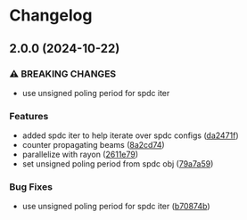 # Changelog

## 2.0.0 (2024-10-22)


### ⚠ BREAKING CHANGES

* use unsigned poling period for spdc iter

### Features

* added spdc iter to help iterate over spdc configs ([da2471f](https://github.com/spdcalc/spdcalc/commit/da2471fa950f759b565231b0c119db946d0d758b))
* counter propagating beams ([8a2cd74](https://github.com/spdcalc/spdcalc/commit/8a2cd742aa437f6471ba1e561575eaefb4dd3cae))
* parallelize with rayon ([2611e79](https://github.com/spdcalc/spdcalc/commit/2611e799f6b9c95238c23b5bdd8038055f82c592))
* set unsigned poling period from spdc obj ([79a7a59](https://github.com/spdcalc/spdcalc/commit/79a7a59383cd34305fa6207c15fd91997129477d))


### Bug Fixes

* use unsigned poling period for spdc iter ([b70874b](https://github.com/spdcalc/spdcalc/commit/b70874b127ed64e24691d11f6567472f451e8b58))
